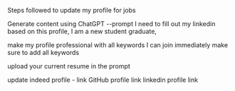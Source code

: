 Steps followed to update my profile for jobs

Generate content using ChatGPT 
--prompt
I need to fill out my linkedin based on this profile, I am a new student graduate,

make my profile professional 
with all keywords
I can join immediately
make sure to add all keywords

upload your current resume in the prompt

update indeed profile - link 
GitHub profile link
linkedin profile link 
